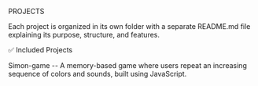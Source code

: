 PROJECTS


Each project is organized in its own folder with a separate README.md file explaining its purpose, structure, and features.

✅ Included Projects

Simon-game	--  A memory-based game where users repeat an increasing sequence of colors and sounds, built using JavaScript.

